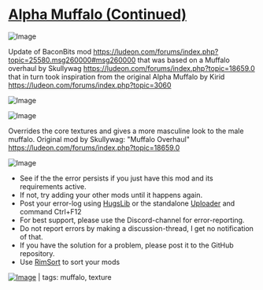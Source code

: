 # [Alpha Muffalo (Continued)](https://steamcommunity.com/sharedfiles/filedetails/?id=2038940371)

![Image](https://i.imgur.com/buuPQel.png)

Update of BaconBits mod
https://ludeon.com/forums/index.php?topic=25580.msg260000#msg260000
that was based on a Muffalo overhaul by Skullywag
https://ludeon.com/forums/index.php?topic=18659.0
that in turn took inspiration from the original Alpha Muffalo by Kirid
https://ludeon.com/forums/index.php?topic=3060

![Image](https://i.imgur.com/pufA0kM.png)
	
![Image](https://i.imgur.com/Z4GOv8H.png)

Overrides the core textures and gives a more masculine look to the male muffalo. 
Original mod by Skullywag: "Muffalo Overhaul" https://ludeon.com/forums/index.php?topic=18659.0

![Image](https://i.imgur.com/PwoNOj4.png)



-  See if the the error persists if you just have this mod and its requirements active.
-  If not, try adding your other mods until it happens again.
-  Post your error-log using [HugsLib](https://steamcommunity.com/workshop/filedetails/?id=818773962) or the standalone [Uploader](https://steamcommunity.com/sharedfiles/filedetails/?id=2873415404) and command Ctrl+F12
-  For best support, please use the Discord-channel for error-reporting.
-  Do not report errors by making a discussion-thread, I get no notification of that.
-  If you have the solution for a problem, please post it to the GitHub repository.
-  Use [RimSort](https://github.com/RimSort/RimSort/releases/latest) to sort your mods

 

[![Image](https://img.shields.io/github/v/release/emipa606/AlphaMuffalo?label=latest%20version&style=plastic&color=9f1111&labelColor=black)](https://steamcommunity.com/sharedfiles/filedetails/changelog/2038940371) | tags:  muffalo,  texture
